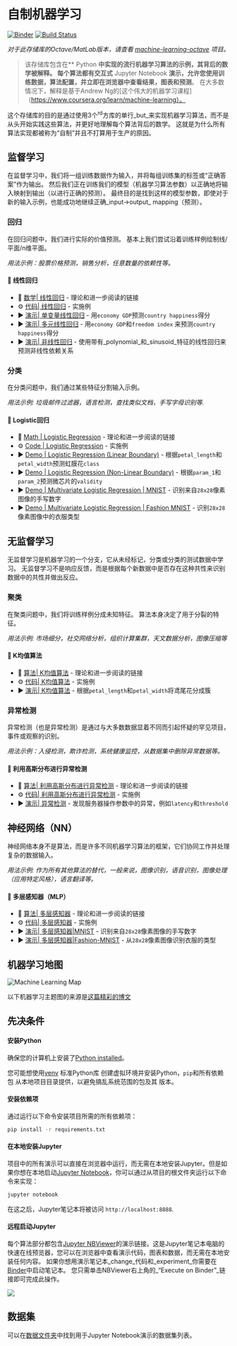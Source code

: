 # 自制机器学习

[![Binder](https://mybinder.org/badge_logo.svg)](https://mybinder.org/v2/gh/trekhleb/homemade-machine-learning/master?filepath=notebooks)
[![Build Status](https://travis-ci.org/trekhleb/homemade-machine-learning.svg?branch=master)](https://travis-ci.org/trekhleb/homemade-machine-learning)

_对于此存储库的Octave/MatLab版本，请查看 [machine-learning-octave](https://github.com/trekhleb/machine-learning-octave) 项目。_

> 该存储库包含在** Python **中实现的流行机器学习算法的示例，其背后的数学被解释。 每个算法都有交互式** Jupyter Notebook **演示，允许您使用训练数据，算法配置，并立即在浏览器中查看结果，图表和预测**。 在大多数情况下，解释是基于Andrew Ng的[这个伟大的机器学习课程]（https://www.coursera.org/learn/machine-learning）。

这个存储库的目的是通过使用3个<sup>rd</sup>方库的单行_but_来实现机器学习算法，而不是从头开始实践这些算法，并更好地理解每个算法背后的数学。 这就是为什么所有算法实现都被称为“自制”并且不打算用于生产的原因。

## 监督学习

在监督学习中，我们将一组训练数据作为输入，并将每组训练集的标签或“正确答案”作为输出。 然后我们正在训练我们的模型（机器学习算法参数）以正确地将输入映射到输出（以进行正确的预测）。 最终目的是找到这样的模型参数，即使对于新的输入示例，也能成功地继续正确_input→output_ mapping（预测）。

### 回归

在回归问题中，我们进行实际的价值预测。 基本上我们尝试沿着训练样例绘制线/平面/n维平面。

_用法示例：股票价格预测，销售分析，任意数量的依赖性等。_

#### 🤖 线性回归

- 📗 [数学| 线性回归](homemade/linear_regression) - 理论和进一步阅读的链接
- ⚙️ [代码| 线性回归](homemade/linear_regression/linear_regression.py) - 实施例
- ▶️ [演示| 单变量线性回归](https://nbviewer.jupyter.org/github/trekhleb/homemade-machine-learning/blob/master/notebooks/linear_regression/univariate_linear_regression_demo.ipynb) - 用`economy GDP`预测`country happiness`得分
- ▶️ [演示| 多元线性回归](https://nbviewer.jupyter.org/github/trekhleb/homemade-machine-learning/blob/master/notebooks/linear_regression/multivariate_linear_regression_demo.ipynb) - 用`economy GDP`和`freedom index` 来预测`country happiness`得分
- ▶️ [演示| 非线性回归](https://nbviewer.jupyter.org/github/trekhleb/homemade-machine-learning/blob/master/notebooks/linear_regression/non_linear_regression_demo.ipynb) - 使用带有_polynomial_和_sinusoid_特征的线性回归来预测非线性依赖关系

### 分类

在分类问题中，我们通过某些特征分割输入示例。

_用法示例: 垃圾邮件过滤器，语言检测，查找类似文档，手写字母识别等._

#### 🤖 Logistic回归

- 📗 [Math | Logistic Regression](homemade/logistic_regression) - 理论和进一步阅读的链接
- ⚙️ [Code | Logistic Regression](homemade/logistic_regression/logistic_regression.py) - 实施例
- ▶️ [Demo | Logistic Regression (Linear Boundary)](https://nbviewer.jupyter.org/github/trekhleb/homemade-machine-learning/blob/master/notebooks/logistic_regression/logistic_regression_with_linear_boundary_demo.ipynb) - 根据`petal_length`和`petal_width`预测虹膜花`class`
- ▶️ [Demo | Logistic Regression (Non-Linear Boundary)](https://nbviewer.jupyter.org/github/trekhleb/homemade-machine-learning/blob/master/notebooks/logistic_regression/logistic_regression_with_non_linear_boundary_demo.ipynb) - 根据`param_1`和`param_2`预测微芯片的`validity`
- ▶️ [Demo | Multivariate Logistic Regression | MNIST](https://nbviewer.jupyter.org/github/trekhleb/homemade-machine-learning/blob/master/notebooks/logistic_regression/multivariate_logistic_regression_demo.ipynb) - 识别来自`28x28`像素图像的手写数字
- ▶️ [Demo | Multivariate Logistic Regression | Fashion MNIST](https://nbviewer.jupyter.org/github/trekhleb/homemade-machine-learning/blob/master/notebooks/logistic_regression/multivariate_logistic_regression_fashion_demo.ipynb) - 识别`28x28`像素图像中的衣服类型

## 无监督学习

无监督学习是机器学习的一个分支，它从未经标记，分类或分类的测试数据中学习。 无监督学习不是响应反馈，而是根据每个新数据中是否存在这种共性来识别数据中的共性并做出反应。

### 聚类

在聚类问题中，我们将训练样例分成未知特征。 算法本身决定了用于分裂的特征。

_用法示例: 市场细分，社交网络分析，组织计算集群，天文数据分析，图像压缩等_

#### 🤖 K均值算法

- 📗 [算法| K均值算法](homemade/k_means) - 理论和进一步阅读的链接
- ⚙️ [代码| K均值算法](homemade/k_means/k_means.py) - 实施例
- ▶️ [演示| K均值算法](https://nbviewer.jupyter.org/github/trekhleb/homemade-machine-learning/blob/master/notebooks/k_means/k_means_demo.ipynb) - 根据`petal_length`和`petal_width`将鸢尾花分成簇

### 异常检测

异常检测（也是异常检测）是通过与大多数数据显着不同而引起怀疑的罕见项目，事件或观察的识别。

_用法示例：入侵检测，欺诈检测，系统健康监控，从数据集中删除异常数据等。_

#### 🤖 利用高斯分布进行异常检测

- 📗 [算法| 利用高斯分布进行异常检测](homemade/anomaly_detection) - 理论和进一步阅读的链接
- ⚙️ [代码| 利用高斯分布进行异常检测](homemade/anomaly_detection/gaussian_anomaly_detection.py) - 实施例
- ▶️ [演示| 异常检测](https://nbviewer.jupyter.org/github/trekhleb/homemade-machine-learning/blob/master/notebooks/anomaly_detection/anomaly_detection_gaussian_demo.ipynb) - 发现服务器操作参数中的异常，例如`latency`和`threshold`

## 神经网络（NN）

神经网络本身不是算法，而是许多不同机器学习算法的框架，它们协同工作并处理复杂的数据输入。

_用法示例: 作为所有其他算法的替代，一般来说，图像识别，语音识别，图像处理（应用特定风格），语言翻译等。_

#### 🤖 多层感知器（MLP）

- 📗 [算法| 多层感知器](homemade/neural_network) - 理论和进一步阅读的链接
- ⚙️ [代码| 多层感知器](homemade/neural_network/multilayer_perceptron.py) - 实施例
- ▶️ [演示| 多层感知器|MNIST](https://nbviewer.jupyter.org/github/trekhleb/homemade-machine-learning/blob/master/notebooks/neural_network/multilayer_perceptron_demo.ipynb) - 识别来自`28x28`像素图像的手写数字
- ▶️ [演示| 多层感知器|Fashion-MNIST](https://nbviewer.jupyter.org/github/trekhleb/homemade-machine-learning/blob/master/notebooks/neural_network/multilayer_perceptron_fashion_demo.ipynb) - 从`28x28`像素图像识别衣服的类型

## 机器学习地图

![Machine Learning Map](images/machine-learning-map.png)

以下机器学习主题图的来源是[这篇精彩的博文](https://vas3k.ru/blog/machine_learning/)

## 先决条件

#### 安装Python

确保您的计算机上安装了[Python installed](https://realpython.com/installing-python/)。

您可能想使用[venv](https://docs.python.org/3/library/venv.html) 标准Python库
创建虚拟环境并安装Python，`pip`和所有依赖包
从本地项目目录提供，以避免搞乱系统范围的包及其
版本。

#### 安装依赖项

通过运行以下命令安装项目所需的所有依赖项：

```bash
pip install -r requirements.txt
```

#### 在本地安装Jupyter

项目中的所有演示可以直接在浏览器中运行，而无需在本地安装Jupyter。但是如果你想在本地启动[Jupyter Notebook](http://jupyter.org/)，你可以通过从项目的根文件夹运行以下命令来实现：

```bash
jupyter notebook
```
在这之后，Jupyter笔记本将被访问 `http://localhost:8888`.

#### 远程启动Jupyter

每个算法部分都包含[Jupyter NBViewer](http://nbviewer.jupyter.org/)的演示链接。这是Jupyter笔记本电脑的快速在线预览器，您可以在浏览器中查看演示代码，图表和数据，而无需在本地安装任何内容。 如果你想用演示笔记本_change_代码和_experiment_你需要在[Binder](https://mybinder.org/)中启动笔记本。 您只需单击NBViewer右上角的_“Execute on Binder”_链接即可完成此操作。

![](./images/binder-button-place.png)

## 数据集

可以在[数据文件夹](data)中找到用于Jupyter Notebook演示的数据集列表。
